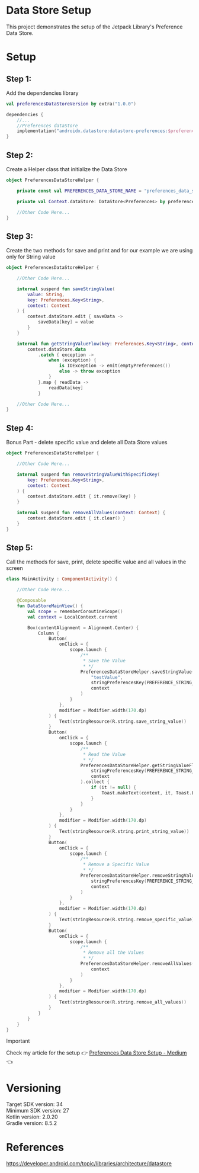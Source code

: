 # Data Store Setup

This project demonstrates the setup of the Jetpack Library's Preference Data Store.

# Setup

## Step 1:

Add the dependencies library

```Kotlin
val preferencesDataStoreVersion by extra("1.0.0")

dependencies {
    //...
    //Preferences dataStore
    implementation("androidx.datastore:datastore-preferences:$preferencesDataStoreVersion")
}
```

## Step 2:

Create a Helper class that initialize the Data Store

```Kotlin
object PreferencesDataStoreHelper {

    private const val PREFERENCES_DATA_STORE_NAME = "preferences_data_store_name"

    private val Context.dataStore: DataStore<Preferences> by preferencesDataStore(name = PREFERENCES_DATA_STORE_NAME)

    //Other Code Here...
}
```

## Step 3:

Create the two methods for save and print and for our example we are using only for String value

```Kotlin
object PreferencesDataStoreHelper {

    //Other Code Here...

    internal suspend fun saveStringValue(
        value: String,
        key: Preferences.Key<String>,
        context: Context
    ) {
        context.dataStore.edit { saveData ->
            saveData[key] = value
        }
    }

    internal fun getStringValueFlow(key: Preferences.Key<String>, context: Context): Flow<String?> =
        context.dataStore.data
            .catch { exception ->
                when (exception) {
                    is IOException -> emit(emptyPreferences())
                    else -> throw exception
                }
            }.map { readData ->
                readData[key]
            }

    //Other Code Here...
}
```

## Step 4:

Bonus Part - delete specific value and delete all Data Store values

```Kotlin
object PreferencesDataStoreHelper {

    //Other Code Here...

    internal suspend fun removeStringValueWithSpecificKey(
        key: Preferences.Key<String>,
        context: Context
    ) {
        context.dataStore.edit { it.remove(key) }
    }

    internal suspend fun removeAllValues(context: Context) {
        context.dataStore.edit { it.clear() }
    }
}
```

## Step 5:

Call the methods for save, print, delete specific value and all values in the screen

```Kotlin
class MainActivity : ComponentActivity() {

    //Other Code Here...

    @Composable
    fun DataStoreMainView() {
        val scope = rememberCoroutineScope()
        val context = LocalContext.current

        Box(contentAlignment = Alignment.Center) {
            Column {
                Button(
                    onClick = {
                        scope.launch {
                            /**
                             * Save the Value
                             * */
                            PreferencesDataStoreHelper.saveStringValue(
                                "testValue",
                                stringPreferencesKey(PREFERENCE_STRING_KEY),
                                context
                            )
                        }
                    },
                    modifier = Modifier.width(170.dp)
                ) {
                    Text(stringResource(R.string.save_string_value))
                }
                Button(
                    onClick = {
                        scope.launch {
                            /**
                             * Read the Value
                             * */
                            PreferencesDataStoreHelper.getStringValueFlow(
                                stringPreferencesKey(PREFERENCE_STRING_KEY),
                                context
                            ).collect {
                                if (it != null) {
                                    Toast.makeText(context, it, Toast.LENGTH_SHORT).show()
                                }
                            }
                        }
                    },
                    modifier = Modifier.width(170.dp)
                ) {
                    Text(stringResource(R.string.print_string_value))
                }
                Button(
                    onClick = {
                        scope.launch {
                            /**
                             * Remove a Specific Value
                             * */
                            PreferencesDataStoreHelper.removeStringValueWithSpecificKey(
                                stringPreferencesKey(PREFERENCE_STRING_KEY),
                                context
                            )
                        }
                    },
                    modifier = Modifier.width(170.dp)
                ) {
                    Text(stringResource(R.string.remove_specific_value))
                }
                Button(
                    onClick = {
                        scope.launch {
                            /**
                             * Remove all the Values
                             * */
                            PreferencesDataStoreHelper.removeAllValues(
                                context
                            )
                        }
                    },
                    modifier = Modifier.width(170.dp)
                ) {
                    Text(stringResource(R.string.remove_all_values))
                }
            }
        }
    }
}
```

> [!IMPORTANT]  
> Check my article for the setup :point_right: [Preferences Data Store Setup - Medium](https://medium.com/@nicosnicolaou/preferences-data-store-setup-b197e3db09dd) :point_left: <br />

# Versioning

Target SDK version: 34 <br />
Minimum SDK version: 27 <br />
Kotlin version: 2.0.20 <br />
Gradle version: 8.5.2 <br />

# References

https://developer.android.com/topic/libraries/architecture/datastore <br />